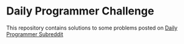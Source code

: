# Daily Programmer Challenge 

This repository contains solutions to some problems posted
on [Daily Programmer Subreddit](https://www.reddit.com/r/dailyprogrammer/)
